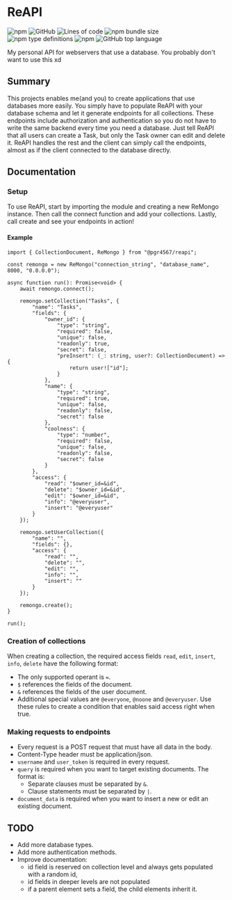 # ReAPI

![npm](https://img.shields.io/npm/v/@pgr4567/reapi)
![GitHub](https://img.shields.io/github/license/pgr4567/ReAPI)
![Lines of code](https://img.shields.io/tokei/lines/github/pgr4567/ReAPI)
![npm bundle size](https://img.shields.io/bundlephobia/min/@pgr4567/reapi)
![npm type definitions](https://img.shields.io/npm/types/@pgr4567/reapi)
![npm](https://img.shields.io/npm/dw/@pgr4567/reapi)
![GitHub top language](https://img.shields.io/github/languages/top/pgr4567/ReAPI)

My personal API for webservers that use a database. You probably don't want to use this xd

## Summary
This projects enables me(and you) to create applications that use databases more easily. You simply have to populate ReAPI with your database schema and let it generate endpoints for all collections. These endpoints include authorization and authentication so you do not have to write the same backend every time you need a database. Just tell ReAPI that all users can create a Task, but only the Task owner can edit and delete it. ReAPI handles the rest and the client can simply call the endpoints, almost as if the client connected to the database directly.

## Documentation
### Setup
To use ReAPI, start by importing the module and creating a new ReMongo instance. Then call the connect function and add your collections. Lastly, call create and see your endpoints in action!
#### Example
```
import { CollectionDocument, ReMongo } from "@pgr4567/reapi";

const remongo = new ReMongo("connection_string", "database_name", 8000, "0.0.0.0");

async function run(): Promise<void> {
    await remongo.connect();

    remongo.setCollection("Tasks", {
        "name": "Tasks",
        "fields": {
            "owner_id": {
                "type": "string",
                "required": false,
                "unique": false,
                "readonly": true,
                "secret": false,
                "preInsert": (_: string, user?: CollectionDocument) => {
                    return user!["id"];
                }
            },
            "name": {
                "type": "string",
                "required": true,
                "unique": false,
                "readonly": false,
                "secret": false
            },
            "coolness": {
                "type": "number",
                "required": false,
                "unique": false,
                "readonly": false,
                "secret": false
            }
        },
        "access": {
            "read": "$owner_id=&id",
            "delete": "$owner_id=&id",
            "edit": "$owner_id=&id",
            "info": "@everyuser",
            "insert": "@everyuser"
        }
    });
    
    remongo.setUserCollection({
        "name": "",
        "fields": {},
        "access": {
            "read": "",
            "delete": "",
            "edit": "",
            "info": "",
            "insert": ""
        }
    });

    remongo.create();
}

run();
```
### Creation of collections
When creating a collection, the required access fields `read`, `edit`, `insert`, `info`, `delete` have the following format:
- The only supported operant is `=`.
- `$` references the fields of the document.
- `&` references the fields of the user document.
- Additional special values are `@everyone`, `@noone` and `@everyuser`.
Use these rules to create a condition that enables said access right when true.

### Making requests to endpoints
- Every request is a POST request that must have all data in the body.
- Content-Type header must be application/json.
- `username` and `user_token` is required in every request.
- `query` is required when you want to target existing documents. The format is: 
    - Separate clauses must be separated by `&`.
    - Clause statements must be separated by `|`.
- `document_data` is required when you want to insert a new or edit an existing document.

## TODO
- Add more database types.
- Add more authentication methods.
- Improve documentation: 
  - id field is reserved on collection level and always gets populated with a random id,
  - id fields in deeper levels are not populated
  - if a parent element sets a field, the child elements inherit it.